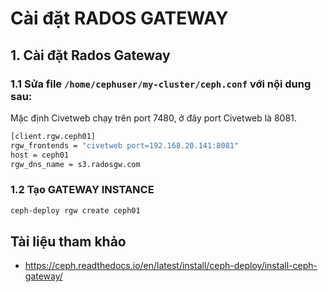 # Cài đặt RADOS GATEWAY

## 1. Cài đặt Rados Gateway

### 1.1 Sửa file `/home/cephuser/my-cluster/ceph.conf` với nội dung sau:

Mặc định Civetweb chạy trên port 7480, ở đây port Civetweb là 8081.
```sh
[client.rgw.ceph01]
rgw_frontends = "civetweb port=192.168.20.141:8081"
host = ceph01
rgw_dns_name = s3.radosgw.com
```
### 1.2 Tạo GATEWAY INSTANCE
```sh
ceph-deploy rgw create ceph01
```

## Tài liệu tham khảo 
- https://ceph.readthedocs.io/en/latest/install/ceph-deploy/install-ceph-gateway/
